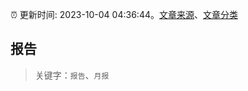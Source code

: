 :alarm_clock: 更新时间: 2023-10-04 04:36:44。[文章来源](/README.md)、[文章分类](/TAGS.md)

## 报告


> 关键字：`报告`、`月报`



